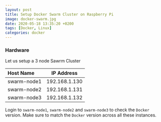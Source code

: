 ```yaml
---
layout: post
title: Setup Docker Swarm Cluster on Raspberry Pi
image: docker-swarm.jpg
date: 2020-05-18 13:35:20 +0200
tags: [Docker, Linux]
categories: docker
---
```


### Hardware 

Let us setup a 3 node Sawrm Cluster

| Host Name      | IP Address |
|:---------------|:-------------------:|
| swarm-node1         | 192.168.1.130   |
| swarm-node2         | 192.168.1.131   |
| swarm-node3         | 192.168.1.132   |

Login to `swarm-node1`, `swarm-node2` and `swarm-node3` to check the `Docker` version. Make sure to match the `Docker` version across all these instances.   
